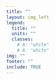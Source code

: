 ```yaml
---
title: ""
layout: img_left
legend:
  title: ""
  units: ""
  classes:
    # A: "white"
    # A: "white"
img: ""
footer: ""
include: TRUE
---
```

